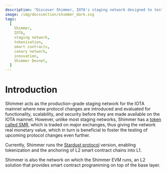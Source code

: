 ```yaml
---
description: "Discover Shimmer, IOTA's staging network designed to test and deploy innovative features like tokenization and smart contracts. Explore Shimmer's capabilities and understand its role as a testing ground for advancements before their implementation on the IOTA network."
image: /img/docssection/shimmer_dark.svg
tags:
  [
    Shimmer,
    IOTA,
    staging network,
    tokenization,
    smart contracts,
    canary network,
    innovation,
    Shimmer Devnet,
  ]
---
```


# Introduction

Shimmer acts as the production-grade staging network for the IOTA mainnet where new protocol changes are introduced and
evaluated for functionality, scalability, and security before they are made available on the IOTA mainnet. However,
unlike most staging networks, Shimmer has a [token called SMR](/get-started/introduction/shimmer/shimmer-token), which
is traded on major exchanges, thus giving the network real monetary value, which in turn is beneficial to foster the
testing of upcoming protocol changes even further.

Currently, Shimmer runs the [Stardust protocol](/learn/protocols/stardust/introduction) version, enabling tokenization and the anchoring of L2 smart contract
chains into L1.

Shimmer is also the network on which the Shimmer EVM runs, an L2 solution that provides smart contract
programming on top of the base layer.
